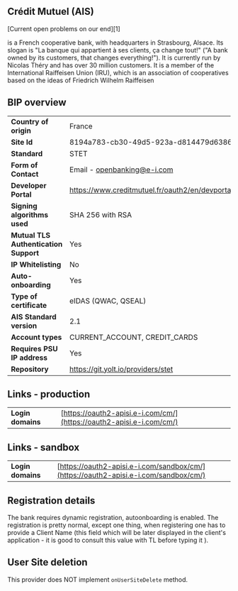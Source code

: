 ## Crédit Mutuel (AIS)
[Current open problems on our end][1]

is a French cooperative bank, with headquarters in Strasbourg, Alsace. Its slogan is "La banque qui appartient à ses 
clients, ça change tout!" ("A bank owned by its customers, that changes everything!"). It is currently run 
by Nicolas Théry and has over 30 million customers. It is a member of the International Raiffeisen Union (IRU), which is 
an association of cooperatives based on the ideas of Friedrich Wilhelm Raiffeisen

## BIP overview

|                                       |                                                            |
|---------------------------------------|------------------------------------------------------------|
| **Country of origin**                 | France                                                     | 
| **Site Id**                           | 8194a783-cb30-49d5-923a-d814479d6386                       |
| **Standard**                          | STET                                                       |
| **Form of Contact**                   | Email - openbanking@e-i.com                                |
| **Developer Portal**                  | https://www.creditmutuel.fr/oauth2/en/devportal/index.html |
| **Signing algorithms used**           | SHA 256 with RSA                                           |
| **Mutual TLS Authentication Support** | Yes                                                        |
| **IP Whitelisting**                   | No                                                         |
| **Auto-onboarding**                   | Yes                                                        |
| **Type of certificate**               | eIDAS (QWAC, QSEAL)                                        |
| **AIS Standard version**              | 2.1                                                        |
| **Account types**                     | CURRENT_ACCOUNT, CREDIT_CARDS                              |
| **Requires PSU IP address**           | Yes                                                        |
| **Repository**                        | https://git.yolt.io/providers/stet                         |

## Links - production
|                    |                                                                      |
|--------------------|----------------------------------------------------------------------|
| **Login domains**  | [https://oauth2-apisi.e-i.com/cm/](https://oauth2-apisi.e-i.com/cm/) | 

## Links - sandbox
|                   |                                                                                      |
|-------------------|--------------------------------------------------------------------------------------|
| **Login domains** | [https://oauth2-apisi.e-i.com/sandbox/cm/](https://oauth2-apisi.e-i.com/sandbox/cm/) | 

## Registration details
The bank requires dynamic registration, autoonboarding is enabled. The registration is pretty normal, except
one thing, when registering one has to provide a Client Name (this field which will be later displayed in the client's
application - it is good to consult this value with TL before typing it ).

## User Site deletion
This provider does NOT implement `onUserSiteDelete` method. 
